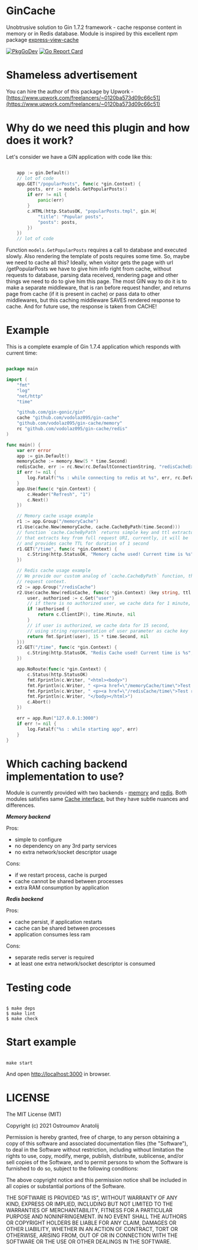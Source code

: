 GinCache
====================================
Unobtrusive solution to Gin 1.7.2 framework - cache response content in memory or in Redis database.
Module is inspired by this excellent npm package [express-view-cache](https://www.npmjs.com/package/express-view-cache)

[![PkgGoDev](https://pkg.go.dev/badge/github.com/vodolaz095/gin-cache)](https://pkg.go.dev/github.com/vodolaz095/gin-cache)
[![Go Report Card](https://goreportcard.com/badge/github.com/vodolaz095/gin-cache)](https://goreportcard.com/report/github.com/vodolaz095/gin-cache)


Shameless advertisement
====================================
You can hire the author of this package by Upwork - 
[https://www.upwork.com/freelancers/~0120ba573d09c66c51](https://www.upwork.com/freelancers/~0120ba573d09c66c51)

Why do we need this plugin and how does it work?
====================================

Let's consider we have a GIN application with code like this:

```go

    app := gin.Default()
    // lot of code
    app.GET("/popularPosts", func(c *gin.Context) {
        posts, err := models.GetPopularPosts()
		if err != nil {
			panic(err)
        }
    	c.HTML(http.StatusOK, "popularPosts.tmpl", gin.H{
        	"title": "Popular posts",
			"posts": posts,			
	    })
	})
    // lot of code

```

Function `models.GetPopularPosts` requires a call to database and executed slowly. Also rendering the template 
of posts requires some time. So, maybe we need to cache all this? Ideally, when visitor 
gets the page with url /getPopularPosts we have to give him info right from cache, 
without requests to database, parsing data received, rendering page and other things we need to do 
to give him this page. The most GIN way to do it is to make a separate middleware, that is 
ran before request handler, and returns page from cache (if it is present in cache) or pass 
data to other middlewares, but this caching middleware SAVES rendered response to cache. 
And for future use, the response is taken from CACHE!

Example
==================
This is a complete example of Gin 1.7.4 application which responds with current time:

```go

package main

import (
	"fmt"
	"log"
	"net/http"
	"time"

	"github.com/gin-gonic/gin"
	cache "github.com/vodolaz095/gin-cache"
	"github.com/vodolaz095/gin-cache/memory"
	rc "github.com/vodolaz095/gin-cache/redis"
)

func main() {
	var err error
	app := gin.Default()
	memoryCache := memory.New(5 * time.Second)
	redisCache, err := rc.New(rc.DefaultConnectionString, "redisCacheExamplePrefix")
	if err != nil {
		log.Fatalf("%s : while connecting to redis at %s", err, rc.DefaultConnectionString)
	}
	app.Use(func(c *gin.Context) {
		c.Header("Refresh", "1")
		c.Next()
	})

	// Memory cache usage example
	r1 := app.Group("/memoryCache")
	r1.Use(cache.New(memoryCache, cache.CacheByPath(time.Second)))
	// function `cache.CacheByPath` returns simple key and ttl extractor function, 
	// that extracts key from full request URI, currently, it will be `/memoryCache/time`
	// and provides cache TTL for duration of 1 second
	r1.GET("/time", func(c *gin.Context) {
		c.String(http.StatusOK, "Memory cache used! Current time is %s", time.Now().Format(time.Stamp))
	})

	// Redis cache usage example
	// We provide our custom analog of `cache.CacheByPath` function, that takes into account
	// request context. 
	r2 := app.Group("/redisCache")
	r2.Use(cache.New(redisCache, func(c *gin.Context) (key string, ttl time.Duration, err error) {
		user, authorised := c.Get("user")
		// if there is no authorized user, we cache data for 1 minute, using customers IP as cache key
		if !authorised {
			return c.ClientIP(), time.Minute, nil
		}
		// if user is authorized, we cache data for 15 second,
		// using string representation of user parameter as cache key
		return fmt.Sprint(user), 15 * time.Second, nil
	}))
	r2.GET("/time", func(c *gin.Context) {
		c.String(http.StatusOK, "Redis Cache used! Current time is %s", time.Now().Format(time.Stamp))
	})

	app.NoRoute(func(c *gin.Context) {
		c.Status(http.StatusOK)
		fmt.Fprintln(c.Writer, "<html><body>")
		fmt.Fprintln(c.Writer, " <p><a href=\"/memoryCache/time\">Test memory cache</p>")
		fmt.Fprintln(c.Writer, " <p><a href=\"/redisCache/time\">Test redis cache</p>")
		fmt.Fprintln(c.Writer, "</body></html>")
		c.Abort()
	})

	err = app.Run("127.0.0.1:3000")
	if err != nil {
		log.Fatalf("%s : while starting app", err)
	}
}


```

Which caching backend implementation to use?
=====================

Module is currently provided with two backends - 
[memory](https://pkg.go.dev/pkg/github.com/vodolaz095/gin-cache/memory/) and [redis](https://pkg.go.dev/pkg/github.com/vodolaz095/gin-cache/redis/).
Both modules satisfies same [Cache interface](https://pkg.go.dev/pkg/github.com/vodolaz095/gin-cache/#Cache), but they
have subtle nuances and differences.

***Memory backend***

Pros:

- simple to configure
- no dependency on any 3rd party services
- no extra network/socket descriptor usage

Cons:

- if we restart process, cache is purged
- cache cannot be shared between processes
- extra RAM consumption by application

***Redis backend***

Pros:

- cache persist, if application restarts
- cache can be shared between processes
- application consumes less ram

Cons:

- separate redis server is required
- at least one extra network/socket descriptor is consumed 


Testing code 
======================

```shell

$ make deps
$ make lint
$ make check

```

Start example
=====================

```shell

make start

```

And open [http://localhost:3000](http://localhost:3000) in browser.


LICENSE
=====================

The MIT License (MIT)

Copyright (c) 2021 Ostroumov Anatolij <ostroumov095 at gmail dot com>

Permission is hereby granted, free of charge, to any person obtaining a copy of
this software and associated documentation files (the "Software"), to deal in
the Software without restriction, including without limitation the rights to
use, copy, modify, merge, publish, distribute, sublicense, and/or sell copies of
the Software, and to permit persons to whom the Software is furnished to do so,
subject to the following conditions:

The above copyright notice and this permission notice shall be included in all
copies or substantial portions of the Software.

THE SOFTWARE IS PROVIDED "AS IS", WITHOUT WARRANTY OF ANY KIND, EXPRESS OR
IMPLIED, INCLUDING BUT NOT LIMITED TO THE WARRANTIES OF MERCHANTABILITY, FITNESS
FOR A PARTICULAR PURPOSE AND NONINFRINGEMENT. IN NO EVENT SHALL THE AUTHORS OR
COPYRIGHT HOLDERS BE LIABLE FOR ANY CLAIM, DAMAGES OR OTHER LIABILITY, WHETHER
IN AN ACTION OF CONTRACT, TORT OR OTHERWISE, ARISING FROM, OUT OF OR IN
CONNECTION WITH THE SOFTWARE OR THE USE OR OTHER DEALINGS IN THE SOFTWARE.

